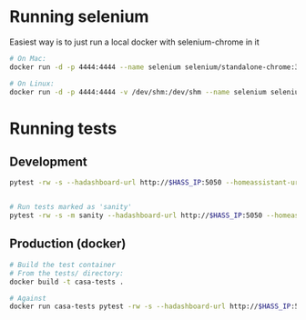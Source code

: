 
# Running selenium
Easiest way is to just run a local docker with selenium-chrome in it
```sh
# On Mac:
docker run -d -p 4444:4444 --name selenium selenium/standalone-chrome:3.141.59

# On Linux:
docker run -d -p 4444:4444 -v /dev/shm:/dev/shm --name selenium selenium/standalone-chrome:3.141.59
```

# Running tests

## Development

```sh
pytest -rw -s --hadashboard-url http://$HASS_IP:5050 --homeassistant-url http://$HASS_IP:8123 --homeassistant-password "$(vault-get ' api_password')" test_homeassistant.py::test_group_entities


# Run tests marked as 'sanity'
pytest -rw -s -m sanity --hadashboard-url http://$HASS_IP:5050 --homeassistant-url http://$HASS_IP:8123 --homeassistant-password "$(vault-get ' api_password')"
```

## Production (docker)

```sh
# Build the test container
# From the tests/ directory:
docker build -t casa-tests .

# Against
docker run casa-tests pytest -rw -s --hadashboard-url http://$HASS_IP:5050 --homeassistant-url http://$HASS_IP:8123 --homeassistant-password "$(vault-get ' api_password')" --remote-driver-url http://127.0.0.1:4444/wd/hub test_homeassistant.py::test_group_entities


```